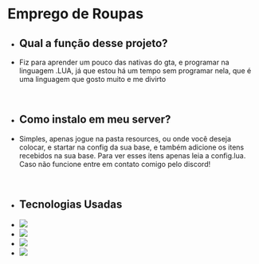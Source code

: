 <h1>Emprego de Roupas</h1>

<ul><li><h2>Qual a função desse projeto?</h2></li>
<li>Fiz para aprender um pouco das nativas do gta, e programar na linguagem .LUA, já que estou há um tempo sem programar nela, que é uma linguagem que gosto muito e me divirto</li>
</ul><br>

<ul><li><h2>Como instalo em meu server?</h2></li>
  <li>Simples, apenas jogue na pasta resources, ou onde você deseja colocar, e startar na config da sua base, e também adicione os itens recebidos na sua base. Para ver esses itens apenas leia a config.lua. Caso não funcione entre em contato comigo pelo discord!</li>
</ul><br>
<ul><li><h2>Tecnologias Usadas</h2></li>
    <li><img src="https://camo.githubusercontent.com/62d37abe760867620e0baea1066303719d630a82936837ba7bff6b0c754e3c9f/68747470733a2f2f696d672e736869656c64732e696f2f62616467652f6a6176617363726970742532302d2532333332333333302e7376673f267374796c653d666f722d7468652d6261646765266c6f676f3d6a617661736372697074266c6f676f436f6c6f723d253233463744463145"></li>
  <li><img src="https://camo.githubusercontent.com/5d3b0191832237fcbfc6d4497524e8bb547c6bfc9eafb738d5205c629d202067/68747470733a2f2f696d672e736869656c64732e696f2f62616467652f68746d6c352532302d2532334533344632362e7376673f267374796c653d666f722d7468652d6261646765266c6f676f3d68746d6c35266c6f676f436f6c6f723d7768697465"></li>
  <li><img src="https://camo.githubusercontent.com/5ed492db9c79ad5990eda7dc80923377f0e7096b18a4d1e9b86c8987dc0e5aa5/68747470733a2f2f696d672e736869656c64732e696f2f62616467652f637373332532302d2532333135373242362e7376673f267374796c653d666f722d7468652d6261646765266c6f676f3d63737333266c6f676f436f6c6f723d7768697465"><br></li>
    <li><img src="https://img.shields.io/badge/Lua-2C2D72?style=for-the-badge&logo=lua&logoColor=white"><br></li>
  
</ul>
  

